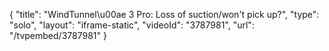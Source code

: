 {
    "title": "WindTunnel\u00ae 3 Pro: Loss of suction\/won't pick up?",
    "type": "solo",
    "layout": "iframe-static",
    "videoId": "3787981",
    "url": "\/tvpembed\/3787981"
}